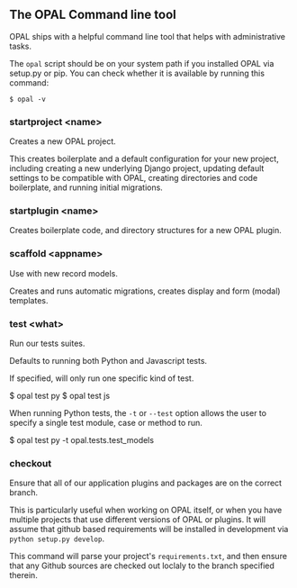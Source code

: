 ## The OPAL Command line tool

OPAL ships with a helpful command line tool that helps with administrative tasks.

The `opal` script should be on your system path if you installed OPAL via setup.py or
pip. You can check whether it is available by running this command:

    $ opal -v

### startproject &lt;name&gt;

Creates a new OPAL project.

This creates boilerplate and a default configuration for your new project, including
creating a new underlying Django project, updating default settings to be compatible
with OPAL, creating directories and code boilerplate, and running initial migrations.

### startplugin &lt;name&gt;

Creates boilerplate code, and directory structures for a new OPAL plugin.

### scaffold &lt;appname&gt;

Use with new record models.

Creates and runs automatic migrations, creates display and form (modal) templates.

### test &lt;what&gt;

Run our tests suites.

Defaults to running both Python and Javascript tests.

If specified, will only run one specific kind of test.

   $ opal test py
   $ opal test js

When running Python tests, the `-t` or `--test` option allows the user to specify a single
test module, case or method to run.

   $ opal test py -t opal.tests.test_models

### checkout

Ensure that all of our application plugins and packages are on the correct branch.

This is particularly useful when working on OPAL itself, or when you have multiple
projects that use different versions of OPAL or plugins. It will assume that github
based requirements will be installed in development via `python setup.py develop`.

This command will parse your project's `requirements.txt`, and then ensure that any
Github sources are checked out loclaly to the branch specified therein.

